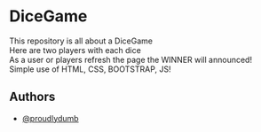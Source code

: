 
# DiceGame
This repository is all about a DiceGame  
Here are two players with each dice  
As a user or players refresh the page the WINNER will announced!  
Simple use of HTML, CSS, BOOTSTRAP, JS!
## Authors

- [@proudlydumb](https://github.com/proudlydumb)

